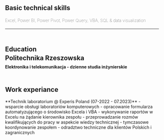 <h2><b>Basic technical skills</b></h2>
<h4 style="font-weight: lighter">Excel, Power BI, Power Pivot, Power Query, VBA, SQL & data visualization<br></h4>
<hr>

<h2><br><b>Education</b></h2>
<h2 style="display:inline; line-height:0px">Politechnika Rzeszowska</h2>
<h4>Elektronika i telekomunikacja - dzienne studia inżynierskie</h4>

<h2><br>Work experiance</h2>
**Technik laboratorium @ Experis Poland (07-2022 - 07.2023)**
- wsparcie obsługi laboratoriów komputerowych
- opracowanie formularza automatyzującego o środowisko Excela i VBA
- wykonywanie raportów w Excelu na żądanie kierownika zespołu
- przeprowadzanie rozmów kwalifikujących do pracy w aspekcie wiedzy technicznej
- tymczasowe koordynowanie zespołem
- odradztwo techniczne dla klientów Polskich i zagranicznych

